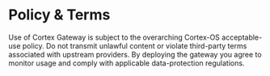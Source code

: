 # Policy & Terms

Use of Cortex Gateway is subject to the overarching Cortex-OS acceptable-use policy. Do not transmit unlawful content or violate third-party terms associated with upstream providers. By deploying the gateway you agree to monitor usage and comply with applicable data-protection regulations.
